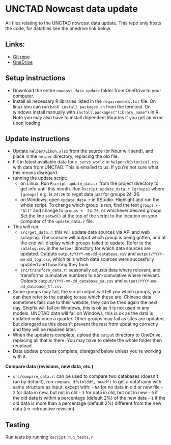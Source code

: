 # UNCTAD Nowcast data update
All files relating to the UNCTAD nowcast data update. This repo only hosts the code, for datafiles see the onedrive link below.

## Links:
- [Git repo](https://github.com/dhopp1-UNCTAD/nowcast_data_update)
- [OneDrive](https://unitednations-my.sharepoint.com/personal/daniel_hopp_un_org/_layouts/15/onedrive.aspx?id=%2Fpersonal%2Fdaniel%5Fhopp%5Fun%5Forg%2FDocuments%2Fnowcasts%2Fnowcast%5Fdata%5Fupdate)

## Setup instructions
- Download the entire `nowcast_data_update` folder from OneDrive to your computer.
- Install all necessary R libraries listed in the `requirements.txt` file. On linux you can run `bash install_packages.sh` from the terminal. On windows install manually with `install.packages("library_name")` in R. Note you may also have to install dependent libraries if you get an error upon loading.

## Update instructions
- Update `helper/Eikon.xlsx` from the source (or Nour will send), and place in the `helper` directory, replacing the old file.
- Fill in latest available data for `x_servs_world` in `helper/historical.csv` with data from UNCTAD. This is emailed to us. If you're not sure what this means disregard.
- running the update script:
	- on Linux: Run `Rscript update_data.r` from the project directory to get info until this month. Run `Rscript update_data.r [groups]` where `[groups]` e.g. is `24:26` to reget data just for groups 24-26. 
	- on Windows: open `update_data.r` in RStudio. Highlight and run the whole script. To change which group is run, find the text `groups <- "All"` and change to `groups <- 24:26`, or whichever desired groups. Set the line `setwd()` at the top of the script to the location on your computer of the `update_data.r` file.
- This will run:
	- `src/get_data.r`: this will update data sources via API and web scraping. The console will output which group is being gotten, and at the end will display which groups failed to update. Refer to the `catalog.csv` in the `helper` directory for which data sources are updated. Outputs `output/YYYY-mm-dd_database.csv` and `output/YYYY-mm-dd_log.csv`, which tells which data sources were succesfully updated and how long they took.
	- `src/transform_data.r`: seasonally adjusts data where relevant, and transforms cumulative numbers to non-cumulative where relevant. Outputs `output/YYYY-mm-dd_database_sa.csv` and `output/YYYY-mm-dd_database_tf.csv`.
- Some groups may fail, the script output will tell you which groups, you can then refer to the catalog to see which these are. Chinese data sometimes fails due to their website, they can be tried again the next day. Shipfix will fail on Windows, this is ok as it is not used in any models. UNCTAD data will fail on Windows, this is ok as the data is updated only once a quarter. Other groups may fail as sites are updated, but disregard as this doesn't prevent the rest from updating correctly and they will be repaired later.
- When the update is complete, upload the `output` directory to OneDrive, replacing all that is there. You may have to delete the whole folder then reupload.
- Data update process complete, disregard below unless you're working with it.

**Compare data (revisions, new data, etc.)**
- `src/compare_data.r`: can be used to compare two databases (doesn't run by default), run `compare_dfs(olddf, newdf)` to get a dataframe with same structure as input, except with:
                - `NA` for no data in old or new file
                - `2` for data in new, but not in old
                - `3` for data in old, but not in new
                - `0` if the old data is within a percentage (default 2%) of the new data
                - `1` if the old data is more than a percentage (default 2%) different from the new data (i.e. retroactive revision)

## Testing
Run tests by running `Rscript run_tests.r`
